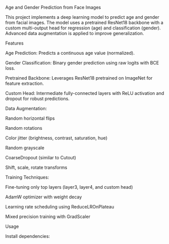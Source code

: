 Age and Gender Prediction from Face Images

This project implements a deep learning model to predict age and gender from facial images. The model uses a pretrained ResNet18 backbone with a custom multi-output head for regression (age) and classification (gender). Advanced data augmentation is applied to improve generalization.

Features

Age Prediction: Predicts a continuous age value (normalized).

Gender Classification: Binary gender prediction using raw logits with BCE loss.

Pretrained Backbone: Leverages ResNet18 pretrained on ImageNet for feature extraction.

Custom Head: Intermediate fully-connected layers with ReLU activation and dropout for robust predictions.

Data Augmentation:

Random horizontal flips

Random rotations

Color jitter (brightness, contrast, saturation, hue)

Random grayscale

CoarseDropout (similar to Cutout)

Shift, scale, rotate transforms

Training Techniques:

Fine-tuning only top layers (layer3, layer4, and custom head)

AdamW optimizer with weight decay

Learning rate scheduling using ReduceLROnPlateau

Mixed precision training with GradScaler

Usage

Install dependencies:
